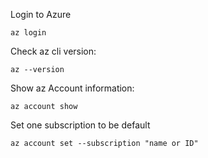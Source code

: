 Login to Azure

```
az login
```

Check az cli version:

```
az --version
```

Show az Account information:

```
az account show
```

Set one subscription to be default

```
az account set --subscription "name or ID"
```

